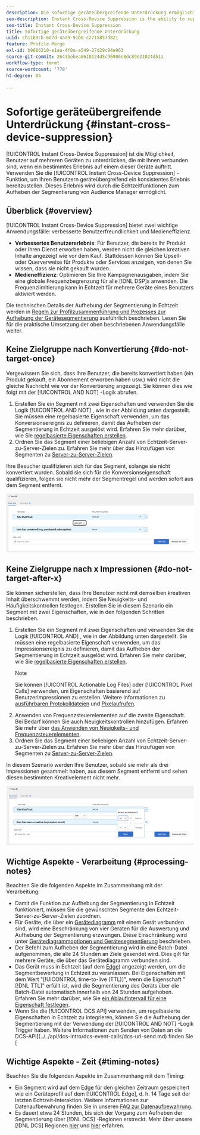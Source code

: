 ```yaml
---
description: Die sofortige geräteübergreifende Unterdrückung ermöglicht das Unterdrücken von Benutzern auf mehreren Geräten, mit denen sie verbunden sind, sobald ein bestimmtes Erlebnis auf einem dieser Geräte eintritt. Verwenden Sie die sofortige geräteübergreifende Unterdrückungsfunktion, um Ihren Benutzern geräteübergreifend ein konsistentes Erlebnis bereitzustellen. Dieses Erlebnis wird durch die Echtzeitfunktionen zum Aufheben der Segmentierung von Audience Manager ermöglicht.
seo-description: Instant Cross-Device Suppression is the ability to suppress users across multiple devices connected to them when a particular experience occurs on any of these devices. Use the Instant Cross-Device Suppression capability to deliver a consistent experience across devices to your users. This experience is made possible by the real-time unsegment capabilities in Audience Manager.
seo-title: Instant Cross-Device Suppression
title: Sofortige geräteübergreifende Unterdrückung
uuid: cb11b9cb-6d7d-4aa9-91b0-c2715857d821
feature: Profile Merge
exl-id: b9686210-e1aa-4f0a-a549-27d29c94e963
source-git-commit: 2643bebea8618124d5c96906e8dc89e21024d51a
workflow-type: tm+mt
source-wordcount: '778'
ht-degree: 6%

---
```


# Sofortige geräteübergreifende Unterdrückung {#instant-cross-device-suppression}

[!UICONTROL Instant Cross-Device Suppression] ist die Möglichkeit, Benutzer auf mehreren Geräten zu unterdrücken, die mit ihnen verbunden sind, wenn ein bestimmtes Erlebnis auf einem dieser Geräte auftritt. Verwenden Sie die [!UICONTROL Instant Cross-Device Suppression] -Funktion, um Ihren Benutzern geräteübergreifend ein konsistentes Erlebnis bereitzustellen. Dieses Erlebnis wird durch die Echtzeitfunktionen zum Aufheben der Segmentierung von Audience Manager ermöglicht.

## Überblick {#overview}

[!UICONTROL Instant Cross-Device Suppression] bietet zwei wichtige Anwendungsfälle: verbesserte Benutzerfreundlichkeit und Medieneffizienz.

* **Verbessertes Benutzererlebnis**: Für Benutzer, die bereits Ihr Produkt oder Ihren Dienst erworben haben, werden nicht die gleichen kreativen Inhalte angezeigt wie vor dem Kauf. Stattdessen können Sie Upsell- oder Querverweise für Produkte oder Services anzeigen, von denen Sie wissen, dass sie nicht gekauft wurden.
* **Medieneffizienz**: Optimieren Sie Ihre Kampagnenausgaben, indem Sie eine globale Frequenzbegrenzung für alle [!DNL DSP]s anwenden. Die Frequenzlimitierung kann in Echtzeit für mehrere Geräte eines Benutzers aktiviert werden.

Die technischen Details der Aufhebung der Segmentierung in Echtzeit werden in [Regeln zur Profilzusammenführung und Prozesses zur Aufhebung der Gerätesegmentierung](merge-rule-unsegment.md) ausführlich beschrieben. Lesen Sie für die praktische Umsetzung der oben beschriebenen Anwendungsfälle weiter.

## Keine Zielgruppe nach Konvertierung {#do-not-target-once}

Vergewissern Sie sich, dass Ihre Benutzer, die bereits konvertiert haben (ein Produkt gekauft, ein Abonnement erworben haben usw.) wird nicht die gleiche Nachricht wie vor der Konvertierung angezeigt. Sie können dies wie folgt mit der [!UICONTROL AND NOT] -Logik abrufen.

1. Erstellen Sie ein Segment mit zwei Eigenschaften und verwenden Sie die Logik [!UICONTROL AND NOT] , wie in der Abbildung unten dargestellt. Sie müssen eine regelbasierte Eigenschaft verwenden, um das Konversionsereignis zu definieren, damit das Aufheben der Segmentierung in Echtzeit ausgelöst wird. Erfahren Sie mehr darüber, wie Sie [regelbasierte Eigenschaften erstellen](../traits/create-onboarded-rule-based-traits.md).
2. Ordnen Sie das Segment einer beliebigen Anzahl von Echtzeit-Server-zu-Server-Zielen zu. Erfahren Sie mehr über das Hinzufügen von Segmenten zu [Server-zu-Server-Zielen](../destinations/add-edit-segments.md).

Ihre Besucher qualifizieren sich für das Segment, solange sie nicht konvertiert wurden. Sobald sie sich für die Konversionseigenschaft qualifizieren, folgen sie nicht mehr der Segmentregel und werden sofort aus dem Segment entfernt.

![](assets/and_not_use_case.png)

## Keine Zielgruppe nach x Impressionen {#do-not-target-after-x}

Sie können sicherstellen, dass Ihre Benutzer nicht mit demselben kreativen Inhalt überschwemmt werden, indem Sie Neuigkeits- und Häufigkeitskontrollen festlegen. Erstellen Sie in diesem Szenario ein Segment mit zwei Eigenschaften, wie in den folgenden Schritten beschrieben.

1. Erstellen Sie ein Segment mit zwei Eigenschaften und verwenden Sie die Logik [!UICONTROL AND] , wie in der Abbildung unten dargestellt. Sie müssen eine regelbasierte Eigenschaft verwenden, um das Impressionsereignis zu definieren, damit das Aufheben der Segmentierung in Echtzeit ausgelöst wird. Erfahren Sie mehr darüber, wie Sie [regelbasierte Eigenschaften erstellen](../traits/create-onboarded-rule-based-traits.md).
   >[!NOTE]
   >
   >Sie können [!UICONTROL Actionable Log Files] oder [!UICONTROL Pixel Calls] verwenden, um Eigenschaften basierend auf Benutzerimpressionen zu erstellen. Weitere Informationen zu [ausführbaren Protokolldateien](../../integration/media-data-integration/actionable-log-files.md) und [Pixelaufrufen](../../integration/media-data-integration/impression-data-pixels.md).
2. Anwenden von Frequenzsteuerelementen auf die zweite Eigenschaft. Bei Bedarf können Sie auch Neuigkeitskontrollen hinzufügen. Erfahren Sie mehr über [das Anwenden von Neuigkeits- und Frequenzsteuerelementen](../segments/recency-and-frequency.md).
3. Ordnen Sie das Segment einer beliebigen Anzahl von Echtzeit-Server-zu-Server-Zielen zu. Erfahren Sie mehr über das Hinzufügen von Segmenten zu [Server-zu-Server-Zielen](../destinations/add-edit-segments.md).

In diesem Szenario werden Ihre Benutzer, sobald sie mehr als drei Impressionen gesammelt haben, aus diesem Segment entfernt und sehen diesen bestimmten Kreativelement nicht mehr.

![](assets/impressions_use_case.png)

## Wichtige Aspekte - Verarbeitung {#processing-notes}

Beachten Sie die folgenden Aspekte im Zusammenhang mit der Verarbeitung:

* Damit die Funktion zur Aufhebung der Segmentierung in Echtzeit funktioniert, müssen Sie die gewünschten Segmente den Echtzeit-Server-zu-Server-Zielen zuordnen.
* Für Geräte, die über ein [Gerätediagramm](profile-link-use-case.md#recommendations) mit einem Gerät verbunden sind, wird eine Beschränkung von vier Geräten für die Auswertung und Aufhebung der Segmentierung erzwungen. Diese Einschränkung wird unter [Gerätediagrammoptionen und Gerätesegmentierung](merge-rule-unsegment.md#device-graph-options-unsegmentation) beschrieben. &#x200B;
* Der Befehl zum Aufheben der Segmentierung wird in eine Batch-Datei aufgenommen, die alle 24 Stunden an Ziele gesendet wird. Dies gilt für mehrere Geräte, die über das Gerätediagramm verbunden sind.
* Das Gerät muss in Echtzeit (auf dem [Edge](../../reference/system-components/components-edge.md)) angezeigt werden, um die Segmentbewertung in Echtzeit zu veranlassen. Bei Eigenschaften mit dem Wert &quot;[!UICONTROL time-to-live (TTL)]&quot;, wenn die Eigenschaft &quot;[!DNL TTL]&quot; erfüllt ist, wird die Segmentierung des Geräts über die Batch-Datei automatisch innerhalb von 24 Stunden aufgehoben. &#x200B; Erfahren Sie mehr darüber, wie Sie [ein Ablaufintervall für eine Eigenschaft festlegen](../traits/create-onboarded-rule-based-traits.md#set-expiration-interval).
* Wenn Sie die [!UICONTROL DCS API] verwenden, um regelbasierte Eigenschaften in Echtzeit zu integrieren, können Sie die Aufhebung der Segmentierung mit der Verwendung der [!UICONTROL AND NOT] -Logik Trigger haben. Weitere Informationen zum Senden von Daten an die DCS-API](../../api/dcs-intro/dcs-event-calls/dcs-url-send.md) finden Sie &#x200B;[

## Wichtige Aspekte - Zeit {#timing-notes}

Beachten Sie die folgenden Aspekte im Zusammenhang mit dem Timing:

* Ein Segment wird auf dem [Edge](../../reference/system-components/components-edge.md) für den gleichen Zeitraum gespeichert wie ein Geräteprofil auf dem [!UICONTROL Edge], d. h. 14 Tage seit der letzten Echtzeit-Interaktion. Weitere Informationen zur Datenaufbewahrung finden Sie in unseren [FAQ zur Datenaufbewahrung](../../faq/faq-privacy.md#data-retention-faq).
* Es dauert etwa 24 Stunden, bis sich der Vorgang zum Aufheben der Segmentierung über [!DNL DCS] -Regionen erstreckt. Mehr über unsere [!DNL DCS] Regionen [hier](../../reference/system-components/components-data-collection.md) und [hier](../../api/dcs-intro/dcs-api-reference/dcs-regions.md) erfahren.
